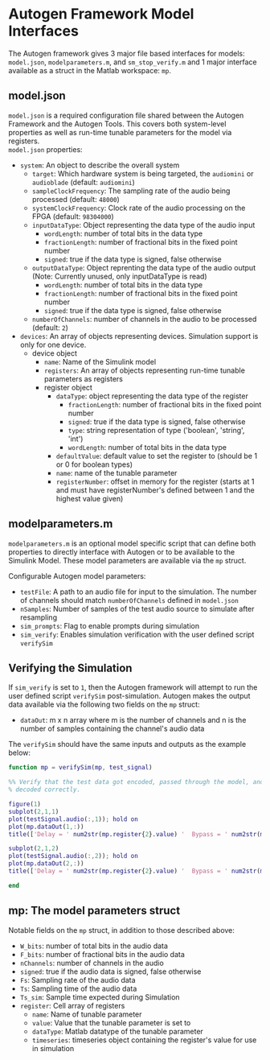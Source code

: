 # Autogen Framework Model Interfaces
The Autogen framework gives 3 major file based interfaces for models: `model.json`, `modelparameters.m`, and `sm_stop_verify.m` and 1 major interface available as a struct in the Matlab workspace: `mp`.

## model.json
`model.json` is a required configuration file shared between the Autogen Framework and the Autogen Tools. This covers both system-level properties as well as run-time tunable parameters for the model via registers.  
`model.json` properties:  
- `system`: An object to describe the overall system  
    - `target`: Which hardware system is being targeted, the `audiomini` or `audioblade` (default: `audiomini`)  
    - `sampleClockFrequency`: The sampling rate of the audio being processed (default: `48000`)  
    - `systemClockFrequency`: Clock rate of the audio processing on the FPGA (default: `98304000`)  
    - `inputDataType`: Object representing the data type of the audio input  
        - `wordLength`: number of total bits in the data type  
        - `fractionLength`: number of fractional bits in the fixed point number  
        - `signed`: true if the data type is signed, false otherwise  
    - `outputDataType`: Object reprenting the data type of the audio output
    (Note: Currently unused, only inputDataType is read)
        - `wordLength`: number of total bits in the data type  
        - `fractionLength`: number of fractional bits in the fixed point number  
        - `signed`: true if the data type is signed, false otherwise  
    - `numberOfChannels`: number of channels in the audio to be processed (default: `2`)  
- `devices`: An array of objects representing devices. Simulation support is only for one device.  
    - device object  
        - `name`: Name of the Simulink model  
        - `registers`: An array of objects representing run-time tunable parameters as registers  
        - register object  
            - `dataType`: object representing the data type of the register  
                - `fractionLength`: number of fractional bits in the fixed point number  
                - `signed`: true if the data type is signed, false otherwise  
                - `type`: string representation of type ('boolean', 'string', 'int')  
                - `wordLength`: number of total bits in the data type  
            - `defaultValue`: default value to set the register to (should be 1 or 0 for boolean types)  
            - `name`: name of the tunable parameter  
            - `registerNumber`: offset in memory for the register (starts at 1 and must have registerNumber's defined between 1 and the highest value given)  

## modelparameters.m
`modelparameters.m` is an optional model specific script that can define both properties to directly interface with Autogen or to be available to the Simulink Model. These model parameters are available via the `mp` struct.  

Configurable Autogen model parameters:  
- `testFile`: A path to an audio file for input to the simulation. The number of channels should match `numberOfChannels` defined in `model.json`  
- `nSamples`: Number of samples of the test audio source to simulate after resampling
- `sim_prompts`: Flag to enable prompts during simulation  
- `sim_verify`: Enables simulation verification with the user defined script `verifySim`  

## Verifying the Simulation
If `sim_verify` is set to `1`, then the Autogen framework will attempt to run the user defined script `verifySim` post-simulation. Autogen makes the output data available via the following two fields on the `mp` struct:  
- `dataOut`: m x n array where m is the number of channels and n is the number of samples containing the channel's audio data  

The `verifySim` should have the same inputs and outputs as the example below:  
```Matlab
function mp = verifySim(mp, test_signal)

%% Verify that the test data got encoded, passed through the model, and
% decoded correctly. 

figure(1)
subplot(2,1,1)
plot(testSignal.audio(:,1)); hold on
plot(mp.dataOut(1,:))
title(['Delay = ' num2str(mp.register{2}.value) '  Bypass = ' num2str(mp.register{1}.value) '  Decay = ' num2str(mp.register{3}.value)  '  Wet/Dry Mix = ' num2str(mp.register{4}.value)])

subplot(2,1,2)
plot(testSignal.audio(:,2)); hold on
plot(mp.dataOut(2,:))
title(['Delay = ' num2str(mp.register{2}.value) '  Bypass = ' num2str(mp.register{1}.value) '  Decay = ' num2str(mp.register{3}.value)  '  Wet/Dry Mix = ' num2str(mp.register{4}.value)])

end
```  

## mp: The model parameters struct
Notable fields on the `mp` struct, in addition to those described above:
- `W_bits`: number of total bits in the audio data  
- `F_bits`: number of fractional bits in the audio data  
- `nChannels`: number of channels in the audio  
- `signed`: true if the audio data is signed, false otherwise  
- `Fs`: Sampling rate of the audio data  
- `Ts`: Sampling time of the audio data  
- `Ts_sim`: Sample time expected during Simulation  
- `register`: Cell array of registers  
    - `name`: Name of tunable parameter  
    - `value`: Value that the tunable parameter is set to  
    - `dataType`: Matlab datatype of the tunable parameter  
    - `timeseries`: timeseries object containing the register's value for use in simulation  
